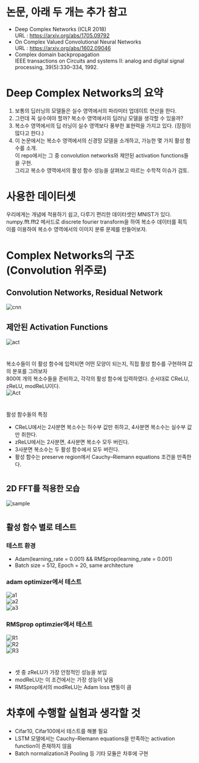 # 논문, 아래 두 개는 추가 참고  
- Deep Complex Networks (ICLR 2018)  
  URL : https://arxiv.org/abs/1705.09792  
- On Complex Valued Convolutional Neural Networks  
  URL : https://arxiv.org/abs/1602.09046  
- Complex domain backpropagation  
  IEEE transactions on Circuits and systems II: analog and digital signal processing, 39(5):330–334, 1992.  
#
# Deep Complex Networks의 요약  
1. 보통의 딥러닝의 모델들은 실수 영역에서의 파라미터 업데이트 연산을 한다.  
2. 그런데 꼭 실수여야 할까? 복소수 영역에서의 딥러닝 모델을 생각할 수 있을까?  
3. 복소수 영역에서의 딥 러닝이 실수 영역보다 풍부한 표현력을 가지고 있다. (장점이 많다고 한다.)  
4. 이 논문에서는 복소수 영역에서의 신경망 모델을 소개하고, 가능한 몇 가지 활성 함수를 소개.  
이 repo에서는 그 중 convolution networks와 제안된 activation functions들을 구현.  
그리고 복소수 영역에서의 활성 함수 성능을 살펴보고 따르는 수학적 이슈가 검토.  
#
# 사용한 데이터셋  
우리에게는 개념에 적용하기 쉽고, 다루기 편리한 데이터셋인 MNIST가 있다.  
numpy.fft.fft2 메서드로 discrete fourier transform을 하여 복소수 데이터를 획득  
이를 이용하여 복소수 영역에서의 이미지 분류 문제를 만들어보자.  
#
# Complex Networks의 구조 (Convolution 위주로)  
## Convolution Networks, Residual Network  
![cnn](https://github.com/Doyosae/Deep_Complex_Networks/blob/master/images/architect1.PNG)  
## 제안된 Activation Functions  
![act](https://github.com/Doyosae/Deep_Complex_Networks/blob/master/images/activation_concept.png)  
#
복소수들이 이 활성 함수에 입력되면 어떤 모양이 되는지, 직접 활성 함수를 구현하여 값의 분포를 그려보자  
800여 개의 복소수들을 준비하고, 각각의 활성 함수에 입력하였다. 순서대로 CReLU, zReLU, modReLU이다.  
![Act](https://github.com/Doyosae/Deep_Complex_Networks/blob/master/images/activation2.png)
#
활성 함수들의 특징    
- CReLU에서는 2사분면 복소수는 허수부 값만 취하고, 4사분면 복소수는 실수부 값만 취한다.  
- zReLU에서는 2사분면, 4사분면 복소수 모두 버린다.  
- 3사분면 복소수는 두 활성 함수에서 모두 버린다.  
- 활성 함수는 preserve region에서 Cauchy–Riemann equations 조건을 만족한다.  
#
## 2D FFT를 적용한 모습  
![sample](https://github.com/Doyosae/Deep_Complex_Networks/blob/master/images/2D%20FFT.png)  
#
## 활성 함수 별로 테스트
### 테스트 환경
- Adam(learning_rate = 0.001) && RMSprop(learning_rate = 0.001)  
- Batch size = 512, Epoch = 20, same architecture  
### adam optimizer에서 테스트
![a1](https://github.com/Doyosae/Deep_Complex_Networks/blob/master/images/adam%20CReLU.png)  
![a2](https://github.com/Doyosae/Deep_Complex_Networks/blob/master/images/adam%20zReLU.png)  
![a3](https://github.com/Doyosae/Deep_Complex_Networks/blob/master/images/adam%20modReLU.png)  
### RMSprop optimzier에서 테스트
![R1](https://github.com/Doyosae/Deep_Complex_Networks/blob/master/images/rmsp%20CReLU.png)  
![R2](https://github.com/Doyosae/Deep_Complex_Networks/blob/master/images/rmsp%20zReLU.png)  
![R3](https://github.com/Doyosae/Deep_Complex_Networks/blob/master/images/rmsp%20modReLU.png)  
#
- 셋 중 zReLU가 가장 안정적인 성능을 보임  
- modReLU는 이 조건에서는 가장 성능이 낮음  
- RMSprop에서의 modReLU는 Adam loss 변동이 큼  
# 차후에 수행할 실험과 생각할 것
- Cifar10, Cifar100에서 테스트를 해볼 필요
- LSTM 모델에서는 Cauchy–Riemann equations을 만족하는 activation function이 존재하지 않음
- Batch normalization과 Pooling 등 기타 모듈은 차후에 구현
